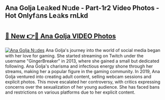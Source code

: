 ## Ana Golja Le𝚊ked N𝚞de - Part-1r2 Video Photos - Hot Onlyf𝚊ns Le𝚊ks rnLkd

# <h2><a href="http://ac25016.deff.icu/?id=Ana+Golja">🔗 New 👉🔴 Ana Golja VIDEO Photos</a></h2>

[![Ana Golja N𝚞des](https://i.imgur.com/rIISA9y.gif)](http://ac25016.deff.icu/?id=Ana+Golja)
Ana Golja's journey into the world of social media began with her love for gaming. She started streaming on Twitch under the username "GingerBreaker" in 2013, where she gained a small but dedicated following. Ana Golja's charisma and infectious energy shone through her streams, making her a popular figure in the gaming community. In 2019, Ana Golja ventured into creating adult content, selling webcam sessions and explicit photos. This move escalated her controversy, with critics expressing concerns over the sexualization of her young audience. She has faced bans and restrictions on various platforms due to her explicit content.
